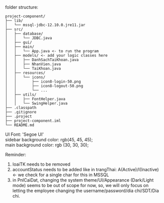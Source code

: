 folder structure:

```
project-component/
├── lib/
│   └── mssql-jdbc-12.10.0.jre11.jar
├── src/
│   ├── database/
│   │   └── JDBC.java
│   ├── gui/
│   ├── main/
│   │   └── App.java <- to run the program 
│   ├── models/ <- add your logic classes here
│   │   ├── DanhSachTaiKhoan.java
│   │   ├── NhanVien.java
│   │   └── TaiKhoan.java
│   ├── resources/
│   │   └── icons/
│   │       ├── icon8-login-50.png
│   │       ├── icon8-logout-50.png
│   │       └── ...
│   ├── utils/
│   │   ├── FontHelper.java
│   │   └── SwingHelper.java
├── .classpath
├── .gitignore
├── .project
├── project-component.iml
└── README.md
```

UI Font: 'Segoe UI'<br>
sidebar background color: rgb(45, 45, 45);<br>
main background color: rgb (30, 30, 30);<br>

Reminder:

1. loaiTK needs to be removed
2. accountStatus needs to be added like in trangThai: A(Active)/I(Inactive) <- we check for a single char for this in MSSQL
3. in PnlCaiDat, changing the system theme/UI/Appearance (Dark/Light mode) seems to be out of scope for now,
   so, we will only focus on letting the employee changing the username/password/dia chi/SDT/Dia chi.